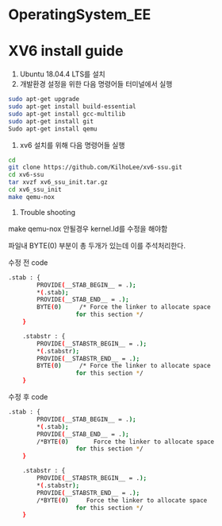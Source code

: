 # OperatingSystem_EE

# XV6 install guide

1. Ubuntu 18.04.4 LTS를 설치
2. 개발환경 설정을 위한 다음 명령어들 터미널에서 실행

```bash
sudo apt-get upgrade
sudo apt-get install build-essential
sudo apt-get install gcc-multilib
sudo apt-get install git
Sudo apt-get install qemu
```

1. xv6 설치를 위해 다음 명령어들 실행

```bash
cd
git clone https://github.com/KilhoLee/xv6-ssu.git
cd xv6-ssu
tar xvzf xv6_ssu_init.tar.gz
cd xv6_ssu_init
make qemu-nox
```

1. Trouble shooting

make qemu-nox 안될경우 kernel.ld를 수정을 해야함 

파일내 BYTE(0) 부분이 총 두개가 있는데 이를 주석처리한다.

수정 전 code

```bash
.stab : {
		PROVIDE(__STAB_BEGIN__ = .);
		*(.stab);
		PROVIDE(__STAB_END__ = .);
		BYTE(0)		/* Force the linker to allocate space
				   for this section */
	}

	.stabstr : {
		PROVIDE(__STABSTR_BEGIN__ = .);
		*(.stabstr);
		PROVIDE(__STABSTR_END__ = .);
		BYTE(0)		/* Force the linker to allocate space
				   for this section */
	}
```

수정 후 code

```bash
.stab : {
		PROVIDE(__STAB_BEGIN__ = .);
		*(.stab);
		PROVIDE(__STAB_END__ = .);
		/*BYTE(0)		Force the linker to allocate space
				   for this section */
	}

	.stabstr : {
		PROVIDE(__STABSTR_BEGIN__ = .);
		*(.stabstr);
		PROVIDE(__STABSTR_END__ = .);
		/*BYTE(0)	  Force the linker to allocate space
				   for this section */
	}
```
